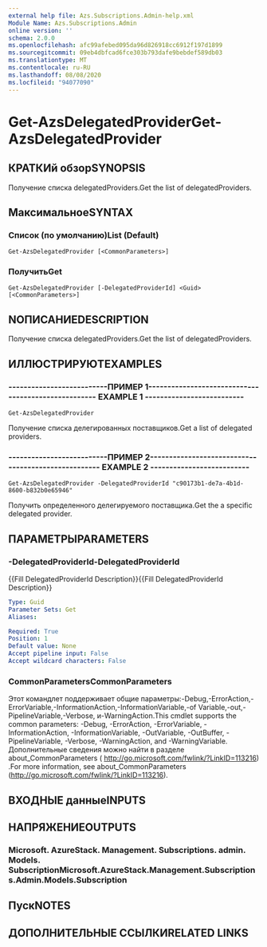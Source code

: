 ```yaml
---
external help file: Azs.Subscriptions.Admin-help.xml
Module Name: Azs.Subscriptions.Admin
online version: ''
schema: 2.0.0
ms.openlocfilehash: afc99afebed095da96d826918cc6912f197d1899
ms.sourcegitcommit: 09eb4dbfcad6fce303b793dafe9bebdef589db03
ms.translationtype: MT
ms.contentlocale: ru-RU
ms.lasthandoff: 08/08/2020
ms.locfileid: "94077090"
---
```

# <span data-ttu-id="b9263-101">Get-AzsDelegatedProvider</span><span class="sxs-lookup"><span data-stu-id="b9263-101">Get-AzsDelegatedProvider</span></span>

## <span data-ttu-id="b9263-102">КРАТКИй обзор</span><span class="sxs-lookup"><span data-stu-id="b9263-102">SYNOPSIS</span></span>
<span data-ttu-id="b9263-103">Получение списка delegatedProviders.</span><span class="sxs-lookup"><span data-stu-id="b9263-103">Get the list of delegatedProviders.</span></span>

## <span data-ttu-id="b9263-104">Максимальное</span><span class="sxs-lookup"><span data-stu-id="b9263-104">SYNTAX</span></span>

### <span data-ttu-id="b9263-105">Список (по умолчанию)</span><span class="sxs-lookup"><span data-stu-id="b9263-105">List (Default)</span></span>
```
Get-AzsDelegatedProvider [<CommonParameters>]
```

### <span data-ttu-id="b9263-106">Получить</span><span class="sxs-lookup"><span data-stu-id="b9263-106">Get</span></span>
```
Get-AzsDelegatedProvider [-DelegatedProviderId] <Guid> [<CommonParameters>]
```

## <span data-ttu-id="b9263-107">NОПИСАНИЕ</span><span class="sxs-lookup"><span data-stu-id="b9263-107">DESCRIPTION</span></span>
<span data-ttu-id="b9263-108">Получение списка delegatedProviders.</span><span class="sxs-lookup"><span data-stu-id="b9263-108">Get the list of delegatedProviders.</span></span>

## <span data-ttu-id="b9263-109">ИЛЛЮСТРИРУЮТ</span><span class="sxs-lookup"><span data-stu-id="b9263-109">EXAMPLES</span></span>

### <span data-ttu-id="b9263-110">--------------------------ПРИМЕР 1--------------------------</span><span class="sxs-lookup"><span data-stu-id="b9263-110">-------------------------- EXAMPLE 1 --------------------------</span></span>
```
Get-AzsDelegatedProvider
```

<span data-ttu-id="b9263-111">Получение списка делегированных поставщиков.</span><span class="sxs-lookup"><span data-stu-id="b9263-111">Get a list of delegated providers.</span></span>

### <span data-ttu-id="b9263-112">--------------------------ПРИМЕР 2--------------------------</span><span class="sxs-lookup"><span data-stu-id="b9263-112">-------------------------- EXAMPLE 2 --------------------------</span></span>
```
Get-AzsDelegatedProvider -DelegatedProviderId "c90173b1-de7a-4b1d-8600-b832b0e65946"
```

<span data-ttu-id="b9263-113">Получить определенного делегируемого поставщика.</span><span class="sxs-lookup"><span data-stu-id="b9263-113">Get the a specific delegated provider.</span></span>

## <span data-ttu-id="b9263-114">ПАРАМЕТРЫ</span><span class="sxs-lookup"><span data-stu-id="b9263-114">PARAMETERS</span></span>

### <span data-ttu-id="b9263-115">-DelegatedProviderId</span><span class="sxs-lookup"><span data-stu-id="b9263-115">-DelegatedProviderId</span></span>
<span data-ttu-id="b9263-116">{{Fill DelegatedProviderId Description}}</span><span class="sxs-lookup"><span data-stu-id="b9263-116">{{Fill DelegatedProviderId Description}}</span></span>

```yaml
Type: Guid
Parameter Sets: Get
Aliases: 

Required: True
Position: 1
Default value: None
Accept pipeline input: False
Accept wildcard characters: False
```

### <span data-ttu-id="b9263-117">CommonParameters</span><span class="sxs-lookup"><span data-stu-id="b9263-117">CommonParameters</span></span>
<span data-ttu-id="b9263-118">Этот командлет поддерживает общие параметры:-Debug,-ErrorAction,-ErrorVariable,-InformationAction,-InformationVariable,-of Variable,-out,-PipelineVariable,-Verbose, и-WarningAction.</span><span class="sxs-lookup"><span data-stu-id="b9263-118">This cmdlet supports the common parameters: -Debug, -ErrorAction, -ErrorVariable, -InformationAction, -InformationVariable, -OutVariable, -OutBuffer, -PipelineVariable, -Verbose, -WarningAction, and -WarningVariable.</span></span> <span data-ttu-id="b9263-119">Дополнительные сведения можно найти в разделе about_CommonParameters ( http://go.microsoft.com/fwlink/?LinkID=113216) .</span><span class="sxs-lookup"><span data-stu-id="b9263-119">For more information, see about_CommonParameters (http://go.microsoft.com/fwlink/?LinkID=113216).</span></span>

## <span data-ttu-id="b9263-120">ВХОДНЫЕ данные</span><span class="sxs-lookup"><span data-stu-id="b9263-120">INPUTS</span></span>

## <span data-ttu-id="b9263-121">НАПРЯЖЕНИЕ</span><span class="sxs-lookup"><span data-stu-id="b9263-121">OUTPUTS</span></span>

### <span data-ttu-id="b9263-122">Microsoft. AzureStack. Management. Subscriptions. admin. Models. Subscription</span><span class="sxs-lookup"><span data-stu-id="b9263-122">Microsoft.AzureStack.Management.Subscriptions.Admin.Models.Subscription</span></span>

## <span data-ttu-id="b9263-123">Пуск</span><span class="sxs-lookup"><span data-stu-id="b9263-123">NOTES</span></span>

## <span data-ttu-id="b9263-124">ДОПОЛНИТЕЛЬНЫЕ ССЫЛКИ</span><span class="sxs-lookup"><span data-stu-id="b9263-124">RELATED LINKS</span></span>

